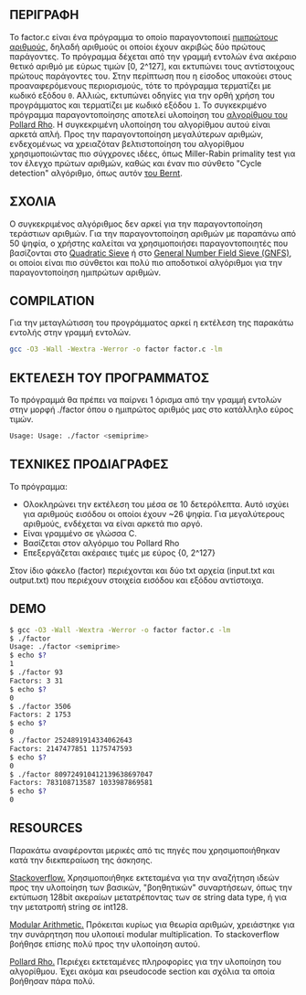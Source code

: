 ## ΠΕΡΙΓΡΑΦΗ ## 

<p align="center">

Το factor.c είναι ένα πρόγραμμα το οποίο παραγοντοποιεί [ημιπρώτους αριθμούς](https://en.wikipedia.org/wiki/Semiprime), δηλαδή αριθμούς οι οποίοι έχουν ακριβώς δύο πρώτους παράγοντες. Το πρόγραμμα δέχεται από την γραμμή εντολών ένα ακέραιο θετικό αριθμό με εύρως τιμών [0, 2^127], και εκτυπώνει τους αντίστοιχους πρώτους παράγοντες του. Στην περίπτωση που η είσοδος υπακούει στους προαναφερόμενους περιορισμούς, τότε το πρόγραμμα τερματίζει με κωδικό εξόδου `0`. Αλλιώς, εκτυπώνει οδηγίες για την ορθή χρήση του προγράμματος και τερματίζει με κωδικό εξόδου `1`. Το συγκεκριμένο πρόγραμμα παραγοντοποίησης αποτελεί υλοποίηση του [αλγορίθμου του Pollard Rho](https://en.wikipedia.org/wiki/Pollard%27s_rho_algorithm). Η συγκεκριμένη υλοποίηση του αλγορίθμου αυτού είναι αρκετά απλή. Προς την παραγοντοποίηση μεγαλύτερων αριθμών, ενδεχομένως να χρειαζόταν βελτιστοποίηση του αλγορίθμου χρησιμοποιώντας πιο σύγχρονες ιδέες, όπως Miller-Rabin primality test για τον έλεγχο πρώτων αριθμών, καθώς και έναν πιο σύνθετο "Cycle detection" αλγόριθμο, όπως αυτόν [του Bernt](https://en.wikipedia.org/wiki/Cycle_detection#Brent.27s_algorithm).

## ΣΧΟΛΙΑ ##
Ο συγκεκριμένος αλγόριθμος δεν αρκεί για την παραγοντοποίηση τεράστιων αριθμών. Για την παραγοντοποίηση αριθμών με παραπάνω από 50 ψηφία, ο χρήστης καλείται να χρησιμοποιήσει παραγοντοποιητές που βασίζονται στο [Quadratic Sieve](https://en.wikipedia.org/wiki/Quadratic_sieve) ή στο [General Number Field Sieve (GNFS)](https://en.wikipedia.org/wiki/General_number_field_sieve), οι οποίοι είναι πιο σύνθετοι και πολύ πιο αποδοτικοί αλγόριθμοι για την παραγοντοποίηση ημιπρώτων αριθμών.

</p>

## COMPILATION
Για την μεταγλώτισση του προγράμματος αρκεί η εκτέλεση της παρακάτω εντολής στην γραμμή εντολών.

```sh
gcc -O3 -Wall -Wextra -Werror -o factor factor.c -lm
```

</p>

## ΕΚΤΕΛΕΣΗ ΤΟΥ ΠΡΟΓΡΑΜΜΑΤΟΣ
Το πρόγραμμά θα πρέπει να παίρνει 1 όρισμα από την γραμμή εντολών στην μορφή ./factor <semiprime> όπου <semiprime> ο ημιπρώτος αριθμός μας στο κατάλληλο εύρος τιμών.
```sh
Usage: Usage: ./factor <semiprime>
```

</p>

## ΤΕΧΝΙΚΕΣ ΠΡΟΔΙΑΓΡΑΦΕΣ
To πρόγραμμα:
- Ολοκληρώνει την εκτέλεση του μέσα σε 10 δετερόλεπτα. Αυτό ισχύει για αριθμούς εισόδου οι οποίοι έχουν ~26 ψηφία. Για μεγαλύτερους αριθμούς, ενδέχεται να είναι αρκετά πιο αργό.
- Είναι γραμμένο σε γλώσσα C.
- Βασίζεται στον αλγόριμο του Pollard Rho
- Επεξεργάζεται ακέραιες τιμές με εύρος {0, 2^127}
  
Στον ίδιο φάκελο (factor) περιέχονται και δύο txt αρχεία (input.txt και output.txt) που περιέχουν στοιχεία εισόδου και εξόδου αντίστοιχα.


## DEMO ##
```sh
$ gcc -O3 -Wall -Wextra -Werror -o factor factor.c -lm
$ ./factor
Usage: ./factor <semiprime>
$ echo $?
1
$ ./factor 93
Factors: 3 31
$ echo $?
0
$ ./factor 3506
Factors: 2 1753
$ echo $?
0
$ ./factor 2524891914334062643
Factors: 2147477851 1175747593
$ echo $?
0
$ ./factor 809724910412139638697047
Factors: 783108713587 1033987869581
$ echo $?
0
```
## RESOURCES ## 

Παρακάτω αναφέρονται μερικές από τις πηγές που χρησιμοποιήθηκαν κατά την διεκπεραίωση της άσκησης. 

[Stackoverflow.](https://stackoverflow.com) Χρησιμοποιήθηκε εκτεταμένα για την αναζήτηση ιδεών προς την υλοποίηση των βασικών, "βοηθητικών" συναρτήσεων, όπως την εκτύπωση 128bit ακεραίων μετατρέποντας των σε string data type, ή για την μετατροπή string σε int128.

[Modular Arithmetic.](https://en.wikipedia.org/wiki/Modular_arithmetic) Πρόκειται κυρίως για θεωρία αριθμών, χρειάστηκε για την συνάρητηση που υλοποιεί modular multiplication. Το stackoverflow βοήθησε επίσης πολύ προς την υλοποίηση αυτού.

[Pollard Rho.](https://en.wikipedia.org/wiki/Pollard%27s_rho_algorithm) Περιέχει εκτεταμένες πληροφορίες για την υλοποίηση του αλγορίθμου. Έχει ακόμα και pseudocode section και σχόλια τα οποία βοήθησαν πάρα πολύ.






